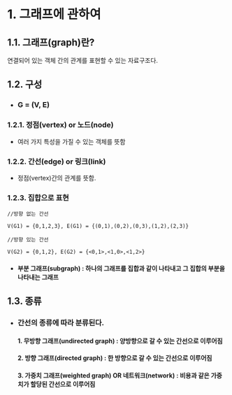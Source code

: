 # 1. 그래프에 관하여
## 1.1. 그래프(graph)란?
연결되어 있는 객체 간의 관계를 표현할 수 있는 자료구조다.

## 1.2. 구성

* ### G = (V, E)

### 1.2.1. 정점(vertex) or 노드(node)

 * 여러 가지 특성을 가질 수 있는 객체를 뜻함

### 1.2.2. 간선(edge) or 링크(link)

 * 정점(vertex)간의 관계를 뜻함.

### 1.2.3. 집합으로 표현

```python3
//방향 없는 간선

V(G1) = {0,1,2,3}, E(G1) = {(0,1),(0,2),(0,3),(1,2),(2,3)}

//방향 있는 간선

V(G2) = {0,1,2}, E(G2) = {<0,1>,<1,0>,<1,2>}

```

* #### 부분 그래프(subgraph) : 하나의 그래프를 집합과 같이 나타내고 그 집합의 부분을 나타내는 그래프

## 1.3. 종류

* ### 간선의 종류에 따라 분류된다.

  #### 1. 무방향 그래프(undirected graph) : 양방향으로 갈 수 있는 간선으로 이루어짐

  #### 2. 방향 그래프(directed graph) : 한 방향으로 갈 수 있는 간선으로 이루어짐

  #### 3. 가중치 그래프(weighted graph) OR 네트워크(network) : 비용과 같은 가중치가 할당된 간선으로 이루어짐
